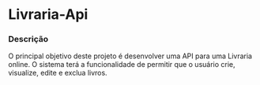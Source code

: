 # Livraria-Api

### Descrição

O principal objetivo deste projeto é desenvolver uma API para uma Livraria online. O sistema terá a funcionalidade de permitir que o usuário crie, visualize, edite e exclua livros.
